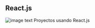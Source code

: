 ## React.js 
![image text](![react](https://github.com/nicoleviarengo/React.js/assets/96841120/703c6322-5551-447d-ac74-57b9d8c72586)
)
Proyectos usando React.js
